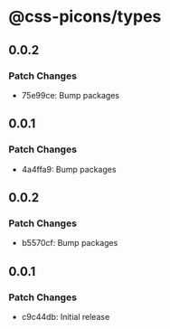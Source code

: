 # @css-picons/types

## 0.0.2

### Patch Changes

- 75e99ce: Bump packages

## 0.0.1

### Patch Changes

- 4a4ffa9: Bump packages

## 0.0.2

### Patch Changes

- b5570cf: Bump packages

## 0.0.1

### Patch Changes

- c9c44db: Initial release
